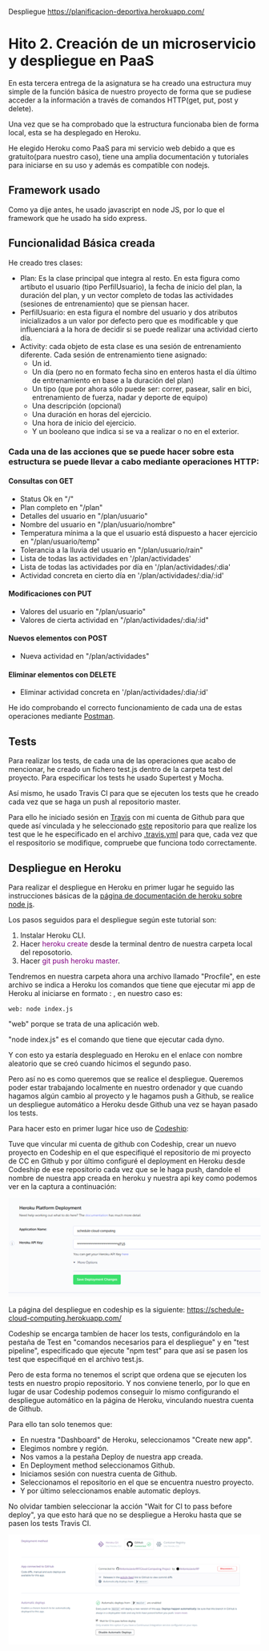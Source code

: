 Despliegue https://planificacion-deportiva.herokuapp.com/


# Hito 2. Creación de un microservicio y despliegue en PaaS

En esta tercera entrega de la asignatura se ha creado una estructura muy simple de la función básica de nuestro proyecto de forma que se pudiese acceder a la información a través de comandos HTTP(get, put, post y delete).

Una vez que se ha comprobado que la estructura funcionaba bien de forma local, esta se ha desplegado en Heroku.

He elegido Heroku como PaaS para mi servicio web debido a que es gratuito(para nuestro caso), tiene una amplia documentación y tutoriales para iniciarse en su uso y además es compatible con nodejs.

## Framework usado
Como ya dije antes, he usado javascript en node JS, por lo que el framework que he usado ha sido express.

## Funcionalidad Básica creada

He creado tres clases:
- Plan: Es la clase principal que integra al resto. En esta figura como artibuto el usuario (tipo PerfilUsuario), la fecha de inicio del plan, la duración del plan, y un vector completo de todas las actividades (sesiones de entrenamiento) que se piensan hacer.
- PerfilUsuario: en esta figura el nombre del usuario y dos atributos inicializados a un valor por defecto pero que es modificable y que influenciará a la hora de decidir si se puede realizar una actividad cierto día. 
- Activity: cada objeto de esta clase es una sesión de entrenamiento diferente. Cada sesión de entrenamiento tiene asignado:
    -   Un id.
    -   Un día (pero no en formato fecha sino en enteros hasta el día último de entrenamiento en base a la duración del plan)
    -   Un tipo (que por ahora sólo puede ser: correr, pasear, salir en bici, entrenamiento de fuerza, nadar y deporte de equipo)
    -   Una descripción (opcional)
    -   Una duración en horas del ejercicio.
    -   Una hora de inicio del ejercicio.
    -   Y un booleano que indica si se va a realizar o no en el exterior.

### Cada una de las acciones que se puede hacer sobre esta estructura se puede llevar  a cabo mediante operaciones HTTP:

#### Consultas con GET

- Status Ok en "/"
- Plan completo en "/plan"
- Detalles del usuario en "/plan/usuario"
- Nombre del usuario en "/plan/usuario/nombre"
- Temperatura mínima a la que el usuario está dispuesto a hacer ejercicio en "/plan/usuario/temp"
- Tolerancia a la lluvia del usuario en "/plan/usuario/rain"
- Lista de todas las actividades en '/plan/actividades'
- Lista de todas las actividades por día en '/plan/actividades/:dia'
- Actividad concreta en cierto día en '/plan/actividades/:dia/:id'


#### Modificaciones con PUT

- Valores del usuario en "/plan/usuario"
- Valores de cierta actividad en "/plan/actividades/:dia/:id"

#### Nuevos elementos con POST

- Nueva actividad en "/plan/actividades"

#### Eliminar elementos con DELETE

- Eliminar actividad concreta en '/plan/actividades/:dia/:id'

He ido comprobando el correcto funcionamiento de cada una de estas operaciones mediante [Postman](https://www.getpostman.com/).

## Tests

Para realizar los tests, de cada una de las operaciones que acabo de mencionar, he creado un fichero test.js dentro de la carpeta test del proyecto.
Para especificar los tests he usado Supertest y Mocha.


Así mismo, he usado Travis CI para que se ejecuten los tests que he creado cada vez que se haga un push al repositorio master.

Para ello he iniciado sesión en [Travis](https://travis-ci.org/) con mi cuenta de Github para que quede así vinculada y he seleccionado [este](https://github.com/AntonioJavierRP/Cloud-Computing-Project) repositorio para que realize los test que le he especificado en el archivo [.travis.yml](https://github.com/AntonioJavierRP/Cloud-Computing-Project/blob/master/.travis.yml)
para que, cada vez que el respositorio se modifique, compruebe que funciona todo correctamente.

## Despliegue en Heroku

Para realizar el despliegue en Heroku en primer lugar he seguido las instrucciones básicas de la [página de documentación de heroku sobre node js](https://devcenter.heroku.com/articles/getting-started-with-nodejs).

Los pasos seguidos para el despliegue según este tutorial son:
1. Instalar Heroku CLI.
2. Hacer  <span style="color:purple">heroku create</span> desde la terminal dentro de nuestra carpeta local del reposotorio.
3. Hacer <span style="color:purple">git push heroku master</span>.

Tendremos en nuestra carpeta ahora una archivo llamado "Procfile", en este archivo se indica a Heroku los comandos que tiene que ejecutar mi app de Heroku al iniciarse en formato <process type>: <command>, en nuestro caso es:

~~~~
web: node index.js
~~~~

"web" porque se trata de una aplicación web.

"node index.js" es el comando que tiene que ejecutar cada dyno.

Y con esto ya estaría despleguado en Heroku en el enlace con nombre aleatorio que se creó cuando hicimos el segundo paso.

Pero así no es como queremos que se realice el despliegue. Queremos poder estar trabajando localmente en nuestro ordenador y que cuando hagamos algún cambio al proyecto y le hagamos push a Github, se realice un despliegue automático a Heroku desde Github una vez se hayan pasado los tests.

Para hacer esto en primer lugar hice uso de [Codeship](https://codeship.com/):

Tuve que vincular mi cuenta de github con Codeship, crear un nuevo proyecto en Codeship en el que especifiqué el repositorio de mi proyecto de CC en Github y por último configuré el deployment en Heroku desde Codeship de ese repositorio cada vez que se le haga push, dandole el nombre de nuestra app creada en heroku y nuestra api key como podemos ver en la captura a continuación:

![Captura Codeship](img/codeship_heroku.png "Conexion heroku y codeship")

La página del despliegue en codeship es la siguiente: https://schedule-cloud-computing.herokuapp.com/


Codeship se encarga tambíen de hacer los tests, configurándolo en la pestaña de Test en "comandos necesarios para el despliegue" y en "test pipeline", especificado que ejecute "npm test" para que así se pasen los test que especifiqué en el archivo test.js.

Pero de esta forma no tenemos el script que ordena que se ejecuten los tests en nuestro propio repositorio. Y nos conviene tenerlo, por lo que en lugar de usar Codeship podemos conseguir lo mismo configurando el despliegue automático en la página de Heroku, vinculando nuestra cuenta de Github.

Para ello tan solo tenemos que:
* En nuestra "Dashboard" de Heroku, seleccionamos "Create new app".
* Elegimos nombre y región.
* Nos vamos a la pestaña Deploy de nuestra app creada.
* En Deployment method seleccionamos Github.
* Iniciamos sesión con nuestra cuenta de Github.
* Seleccionamos el repositorio en el que se encuentra nuestro proyecto.
* Y por último seleccionamos enable automatic deploys.

No olvidar tambien seleccionar la acción "Wait for CI to pass before deploy", ya que esto hará que no se despliegue a Heroku hasta que se pasen los tests Travis CI.

![Captura Heroku](img/heroku-github.png "Conexion Heroku y Github")